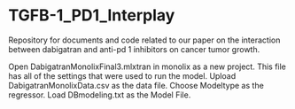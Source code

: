 # TGFB-1_PD1_Interplay
Repository for documents and code related to our paper on the interaction between dabigatran and anti-pd 1 inhibitors on cancer tumor growth.

Open DabigatranMonolixFinal3.mlxtran in monolix as a new project. This file has all of the settings that were used to run the model. Upload DabigatranMonolixData.csv as the data file. Choose Modeltype as the regressor. Load DBmodeling.txt as the Model File.
